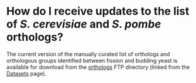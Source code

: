# How do I receive updates to the list of *S. cerevisiae* and *S. pombe* orthologs?
<!-- pombase_categories: Genome statistics and lists,Orthology -->

The current version of the manually curated list of orthologs and
orthologous groups identified between fission and budding yeast is
available for download from the
[orthologs](https://www.pombase.org/data/orthologs/) FTP directory
(linked from the [Datasets](/datasets) page).

